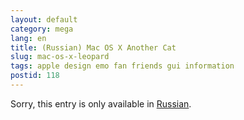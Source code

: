 ```yaml
---
layout: default
category: mega
lang: en
title: (Russian) Mac OS X Another Cat
slug: mac-os-x-leopard
tags: apple design emo fan friends gui information 
postid: 118
---
```

<p>Sorry, this entry is only available in <a href="http://mega.genn.org/export/getposts.php">Russian</a>.</p>